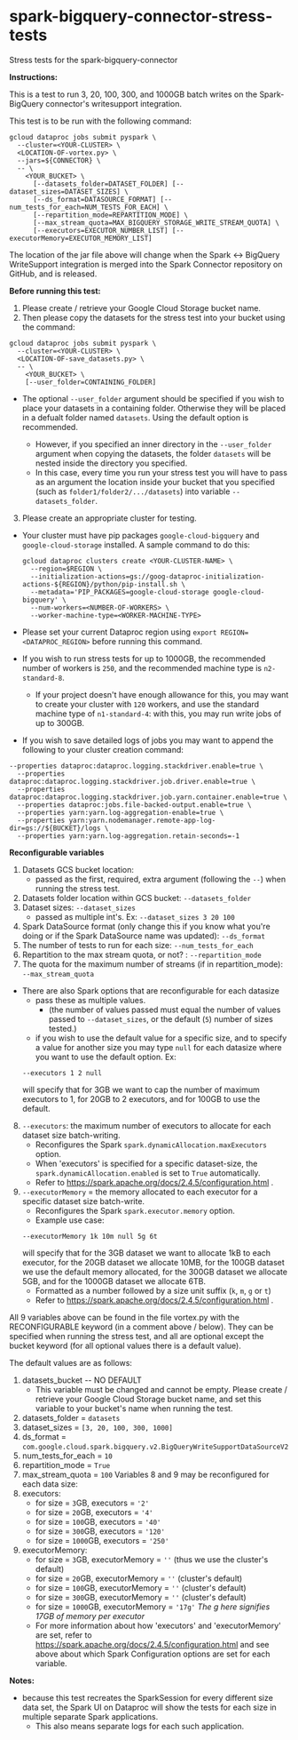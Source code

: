 # spark-bigquery-connector-stress-tests
Stress tests for the spark-bigquery-connector

**Instructions:**

This is a test to run 3, 20, 100, 300, and 1000GB batch writes on the Spark-BigQuery connector's writesupport integration.
			
			
This test is to be run with the following command:
		
		
```
gcloud dataproc jobs submit pyspark \
  --cluster=<YOUR-CLUSTER> \
  <LOCATION-OF-vortex.py> \
  --jars=${CONNECTOR} \
  -- \
    <YOUR_BUCKET> \
      [--datasets_folder=DATASET_FOLDER] [--dataset_sizes=DATASET_SIZES] \
      [--ds_format=DATASOURCE_FORMAT] [--num_tests_for_each=NUM_TESTS_FOR_EACH] \
      [--repartition_mode=REPARTITION_MODE] \
      [--max_stream_quota=MAX_BIGQUERY_STORAGE_WRITE_STREAM_QUOTA] \
      [--executors=EXECUTOR_NUMBER_LIST] [--executorMemory=EXECUTOR_MEMORY_LIST]
```
			

The location of the jar file above will change when the Spark <-> BigQuery WriteSupport integration is merged into the Spark Connector repository on GitHub, and is released.

**Before running this test:**

1. Please create / retrieve your Google Cloud Storage bucket name.
2. Then please copy the datasets for the stress test into your bucket using the command:

```
gcloud dataproc jobs submit pyspark \
  --cluster=<YOUR-CLUSTER> \
  <LOCATION-OF-save_datasets.py> \
  -- \
    <YOUR_BUCKET> \
    [--user_folder=CONTAINING_FOLDER]
```
* The optional `--user_folder` argument should be specified if you wish to place your datasets in a containing folder. Otherwise they will be placed in a defualt folder named `datasets`. Using the default option is recommended.

	* However, if you specified an inner directory in the `--user_folder` argument when copying the datasets, the folder `datasets` will be nested inside the directory you specified.
	* In this case, every time you run your stress test you will have to pass as an argument the location inside your bucket that you specified (such as `folder1/folder2/.../datasets`) into variable `--datasets_folder`.
		
3. Please create an appropriate cluster for testing.

* Your cluster must have pip packages `google-cloud-bigquery` and `google-cloud-storage` installed. A sample command to do this:
	
	```
	gcloud dataproc clusters create <YOUR-CLUSTER-NAME> \
	  --region=$REGION \
	  --initialization-actions=gs://goog-dataproc-initialization-actions-${REGION}/python/pip-install.sh \
	  --metadata='PIP_PACKAGES=google-cloud-storage google-cloud-bigquery' \
	  --num-workers=<NUMBER-OF-WORKERS> \
	  --worker-machine-type=<WORKER-MACHINE-TYPE>
	```

* Please set your current Dataproc region using `export REGION=<DATAPROC_REGION>` before running this command.
* If you wish to run stress tests for up to 1000GB, the recommended number of workers is `250`, and the recommended machine type is `n2-standard-8`.
	* If your project doesn't have enough allowance for this, you may want to create your cluster with `120` workers, and use the standard machine type of `n1-standard-4`: with this, you may run write jobs of up to 300GB.
* If you wish to save detailed logs of jobs you may want to append the following to your cluster creation command:
			
```
--properties dataproc:dataproc.logging.stackdriver.enable=true \
  --properties dataproc:dataproc.logging.stackdriver.job.driver.enable=true \
  --properties dataproc:dataproc.logging.stackdriver.job.yarn.container.enable=true \
  --properties dataproc:jobs.file-backed-output.enable=true \
  --properties yarn:yarn.log-aggregation-enable=true \
  --properties yarn:yarn.nodemanager.remote-app-log-dir=gs://${BUCKET}/logs \
  --properties yarn:yarn.log-aggregation.retain-seconds=-1 
```

**Reconfigurable variables**
1. Datasets GCS bucket location:
	* passed as the first, required, extra argument (following the `--`) when running the stress test.
2. Datasets folder location within GCS bucket: `--datasets_folder`
3. Dataset sizes: `--dataset_sizes`
	* passed as multiple int's. Ex: `--dataset_sizes 3 20 100`
4. Spark DataSource format (only change this if you know what you're doing or if the Spark DataSource name was updated): `--ds_format`
5. The number of tests to run for each size: `--num_tests_for_each`
6. Repartition to the max stream quota, or not? :  `--repartition_mode`
7. The quota for the maximum number of streams (if in repartition_mode): `--max_stream_quota`

* There are also Spark options that are reconfigurable for each datasize
	* pass these as multiple values. 
		* (the number of values passed must equal the number of values passed to `--dataset_sizes`, or the default (`5`) number of sizes tested.)
	* if you wish to use the default value for a specific size, and to specify a value for another size you may type `null` for each datasize where you want to use the default option. Ex:
	```
	--executors 1 2 null
	```
	will specify that for 3GB we want to cap the number of maximum executors to 1, for 20GB to 2 executors, and for 100GB to use the default.
8. `--executors`: the maximum number of executors to allocate for each dataset size batch-writing.
	* Reconfigures the Spark `spark.dynamicAllocation.maxExecutors` option. 
	* When 'executors' is specified for a specific dataset-size, the `spark.dynamicAllocation.enabled` is set to `True` automatically.
	* Refer to https://spark.apache.org/docs/2.4.5/configuration.html .
9. `--executorMemory` = the memory allocated to each executor for a specific dataset size batch-write.
	* Reconfigures the Spark `spark.executor.memory` option.
	* Example use case:
	```
	--executorMemory 1k 10m null 5g 6t
	```
	will specify that for the 3GB dataset we want to allocate 1kB to each executor, for the 20GB dataset we allocate 10MB, for the 100GB dataset we use the default memory allocated, for the 300GB dataset we allocate 5GB, and for the 1000GB dataset we allocate 6TB.
	* Formatted as a number followed by a size unit suffix (`k`, `m`, `g` or `t`)
	* Refer to https://spark.apache.org/docs/2.4.5/configuration.html .



<!-- -->

All 9 variables above can be found in the file vortex.py with the RECONFIGURABLE keyword (in a comment above / below). They can be specified when running the stress test, and all are optional except the bucket keyword (for all optional values there is a default value).

The default values are as follows:
1. datasets_bucket -- NO DEFAULT
	* This variable must be changed and cannot be empty. Please create / retrieve your Google Cloud Storage bucket name, and set this variable to your bucket's name when running the test.
2. datasets_folder = `datasets`
3. dataset_sizes = `[3, 20, 100, 300, 1000]`
4. ds_format = `com.google.cloud.spark.bigquery.v2.BigQueryWriteSupportDataSourceV2`
5. num_tests_for_each = `10`
6. repartition_mode = `True`
7. max_stream_quota = `100`
	Variables 8 and 9 may be reconfigured for each data size:
8. executors:
	* for size = `3`GB, executors = `'2'`
	* for size = `20`GB, executors = `'4'`
	* for size = `100`GB, executors = `'40'`
	* for size = `300`GB, executors = `'120'`
	* for size = `1000`GB, executors = `'250'`
9. executorMemory:
	* for size = `3`GB, executorMemory = `''` (thus we use the cluster's default)
	* for size = `20`GB, executorMemory = `''` (cluster's default)
	* for size = `100`GB, executorMemory = `''` (cluster's default)
	* for size = `300`GB, executorMemory = `''` (cluster's default)
	* for size = `1000`GB, executorMemory = `'17g'` *The g here signifies 17GB of memory per executor*
	* For more information about how 'executors' and 'executorMemory' are set, refer to https://spark.apache.org/docs/2.4.5/configuration.html and see above about which Spark Configuration options are set for each variable.



**Notes:**
* because this test recreates the SparkSession for every different size data set, the Spark UI on Dataproc will show the tests for each size in multiple separate Spark applications.
	* This also means separate logs for each such application.
